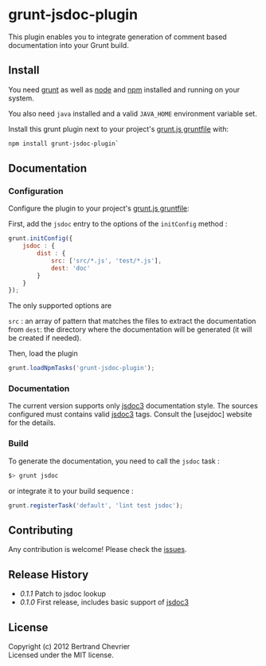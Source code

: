 # grunt-jsdoc-plugin

This plugin enables you to integrate generation of comment based documentation into your Grunt build.


## Install

You need [grunt] as well as [node] and [npm] installed and running on your system.

You also need `java` installed and a valid `JAVA_HOME` environment variable set.

Install this grunt plugin next to your project's [grunt.js gruntfile][getting_started] with: 

```bash
npm install grunt-jsdoc-plugin`
```

## Documentation

### Configuration

Configure the plugin to your project's [grunt.js gruntfile][getting_started]:

First, add the `jsdoc` entry to the options of the `initConfig` method :

```javascript
grunt.initConfig({
    jsdoc : {
        dist : {
            src: ['src/*.js', 'test/*.js'], 
            dest: 'doc'
        }
    }
});
```

The only supported options are 

`src` : an array of pattern that matches the files to extract the documentation from
`dest`: the directory where the documentation will be generated (it will be created if needed).
   

Then, load the plugin 

```javascript
grunt.loadNpmTasks('grunt-jsdoc-plugin');
```

[grunt]: https://github.com/cowboy/grunt
[node]: http://nodejs.org
[npm]: http://npmjs.org
[getting_started]: https://github.com/cowboy/grunt/blob/master/docs/getting_started.md

### Documentation

The current version supports only [jsdoc3] documentation style. The sources configured 
must contains valid [jsdoc3] tags. Consult the [usejdoc] website for the details.

[usejsdoc]: http://usejsdoc.org

### Build

To generate the documentation, you need to call the `jsdoc` task :

```bash
$> grunt jsdoc
```

or integrate it to your build sequence : 

```javascript
grunt.registerTask('default', 'lint test jsdoc');
```

## Contributing

Any contribution is welcome! Please check the [issues](https://github.com/krampstudio/grunt-jsdoc-plugin/issues).

## Release History

 * _0.1.1_ Patch to jsdoc lookup
 * _0.1.0_ First release, includes basic support of [jsdoc3]

[jsdoc3]: https://github.com/jsdoc3/jsdoc

## License
Copyright (c) 2012 Bertrand Chevrier  
Licensed under the MIT license.
